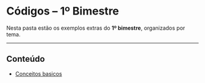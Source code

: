 # Códigos – 1º Bimestre

Nesta pasta estão os exemplos extras do **1º bimestre**, organizados por tema.  

---

## Conteúdo

- [Conceitos basicos](./conceitosBasicos/)  

